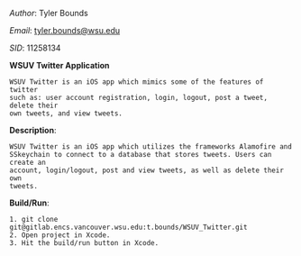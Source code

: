 *Author*: Tyler Bounds
  
*Email*:  tyler.bounds@wsu.edu
  
*SID*:	11258134

**WSUV Twitter Application**
  
	WSUV Twitter is an iOS app which mimics some of the features of twitter 
	such as: user account registration, login, logout, post a tweet, delete their
	own tweets, and view tweets. 
  
  
**Description**: 

    WSUV Twitter is an iOS app which utilizes the frameworks Alamofire and 
    SSkeychain to connect to a database that stores tweets. Users can create an
    account, login/logout, post and view tweets, as well as delete their own 
    tweets.
    
         

**Build/Run**:

	1. git clone git@gitlab.encs.vancouver.wsu.edu:t.bounds/WSUV_Twitter.git
	2. Open project in Xcode.
	3. Hit the build/run button in Xcode.